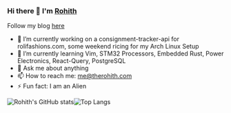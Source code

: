 ### Hi there 👋 I'm [Rohith](https://therohith.com)

Follow my blog [here](https://blog.therohith.com)
<!--
**RohithCIS/RohithCIS** is a ✨ _special_ ✨ repository because its `README.md` (this file) appears on your GitHub profile.
-->

- 🔭 I’m currently working on a consignment-tracker-api for rolifashions.com, some weekend ricing for my Arch Linux Setup
- 🌱 I’m currently learning Vim, STM32 Processors, Embedded Rust, Power Electronics, React-Query, PostgreSQL
- 💬 Ask me about anything
- 📫 How to reach me: me@therohith.com
- ⚡ Fun fact: I am an Alien

![Rohith's GitHub stats](https://github-readme-stats.vercel.app/api?username=RohithCIS&count_private=true&show_icons=true&theme=dracula)![Top Langs](https://github-readme-stats.vercel.app/api/top-langs/?username=RohithCIS&count_private=true&layout=compact&theme=dracula)
